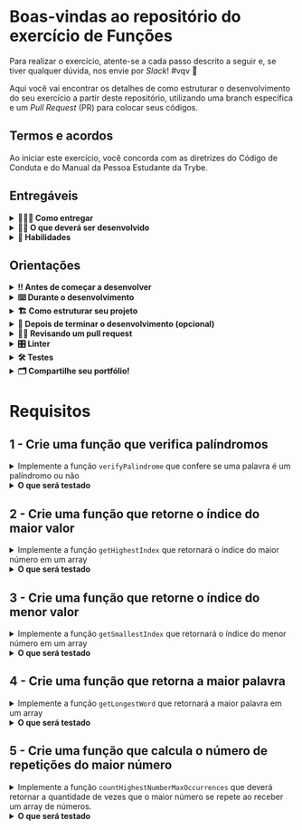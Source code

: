 # Boas-vindas ao repositório do exercício de Funções

Para realizar o exercício, atente-se a cada passo descrito a seguir e, se tiver qualquer dúvida, nos envie por _Slack_! #vqv 🚀

Aqui você vai encontrar os detalhes de como estruturar o desenvolvimento do seu exercício a partir deste repositório, utilizando uma branch específica e um _Pull Request_ (PR) para colocar seus códigos.

## Termos e acordos

Ao iniciar este exercício, você concorda com as diretrizes do Código de Conduta e do Manual da Pessoa Estudante da Trybe.

## Entregáveis

<details>
  <summary><strong>🤷🏽‍♀️ Como entregar</strong></summary><br />

Para entregar o seu exercício você deverá criar um _Pull Request_ neste repositório.

Lembre-se que você pode consultar nosso conteúdo sobre [Git & GitHub](https://app.betrybe.com/learn/course/5e938f69-6e32-43b3-9685-c936530fd326/module/fc998c60-386e-46bc-83ca-4269beb17e17/section/fe827a71-3222-4b4d-a66f-ed98e09961af/day/1a530297-e176-4c79-8ed9-291ae2950540/lesson/2b2edce7-9c49-4907-92a2-aa571f823b79) e nosso [Blog - Git & GitHub](https://blog.betrybe.com/tecnologia/git-e-github/) sempre que precisar!

</details>

<details>
  <summary><strong>👨‍💻 O que deverá ser desenvolvido</strong></summary><br />

Vamos fazer um exercício que vai deixar nítido como funções com responsabilidades bem definidas deixam o código mais bem escrito. Para isso, vamos criar uma série de funções com respostas já definidas e exercitar nossa lógica de programação.

</details>

<details>
  <summary><strong>📝 Habilidades</strong></summary><br />

Neste exercício, verificamos se você é capaz de:

- Criar funções em JavaScript;

- Criar loops para percorrer e manipular arrays;

- Utilizar estruturas condicionais;

- Utilizar lógica de programação para estruturar e resolver problemas.

</details>

## Orientações

<details>
  <summary><strong>‼️ Antes de começar a desenvolver</strong></summary><br />

1. Clone o repositório e entre nele

2. Instale as dependências

   - `npm install`.

3. Crie uma branch a partir da branch `main`

   - Verifique que você está na branch `main`
     - Exemplo: `git branch`
   - Se não estiver, mude para a branch `main`
     - Exemplo: `git checkout main`
   - Agora crie uma branch à qual você vai submeter os `commits` do seu exercício
     - Você deve criar uma branch no seguinte formato: `nome-de-usuario-nome-do-exercicio`
     - Exemplo: `git checkout -b joaozinho-exercise-functions`

4. Adicione as mudanças ao _stage_ do Git e faça um `commit`

   - Verifique que as mudanças ainda não estão no _stage_
     - Exemplo: `git status` (deve aparecer listada a pasta _joaozinho_ em vermelho)
   - Adicione o novo arquivo ao _stage_ do Git
     - Exemplo:
       - `git add .` (adicionando todas as mudanças - _que estavam em vermelho_ - ao stage do Git)
       - `git status` (deve aparecer listado o arquivo _joaozinho/README.md_ em verde)
   - Faça o `commit` inicial
     - Exemplo:
       - `git commit -m 'iniciando o exercício x'` (fazendo o primeiro commit)
       - `git status` (deve aparecer uma mensagem tipo _nothing to commit_ )

5. Adicione a sua branch com o novo `commit` ao repositório remoto

   - Usando o exemplo anterior: `git push -u origin joaozinho-exercise-functions`

6. Crie um novo `Pull Request` _(PR)_

   - Vá até a página de _Pull Requests_ do [repositório no GitHub](https://github.com/tryber/sd-0x-exercise-functions/pulls)
   - Clique no botão verde _"New pull request"_
   - Clique na caixa de seleção _"Compare"_ e escolha a sua branch **com atenção**
   - Coloque um título para a sua _Pull Request_
     - Exemplo: _"Cria tela de busca"_
   - Clique no botão verde _"Create pull request"_
   - Adicione uma descrição para o _Pull Request_ e clique no botão verde _"Create pull request"_
   - **Não se preocupe em preencher mais nada por enquanto!**
   - Volte até a [página de _Pull Requests_ do repositório](https://github.com/tryber/sd-0x-exercise-functions/pulls) e confira que o seu _Pull Request_ está criado

</details>

<details>
  <summary><strong>⌨️ Durante o desenvolvimento</strong></summary><br />

- Faça `commits` das alterações que você fizer no código regularmente

- Lembre-se de sempre após um (ou alguns) `commits` atualizar o repositório remoto

- Os comandos que você utilizará com mais frequência são:
  1. `git status` _(para verificar o que está em vermelho - fora do stage - e o que está em verde - no stage)_
  2. `git add` _(para adicionar arquivos ao stage do Git)_
  3. `git commit` _(para criar um commit com os arquivos que estão no stage do Git)_
  4. `git push -u origin nome-da-branch` _(para enviar o commit para o repositório remoto na primeira vez que fizer o `push` de uma nova branch)_
  5. `git push` _(para enviar o commit para o repositório remoto após o passo anterior)_

</details>

<details>
  <summary>
<strong>🏗 Como estruturar seu projeto</strong>
  </summary> <br />

O seu Pull Request deverá conter o arquivo `src/functions.js` com suas funções implementadas.

- Crie as funções no arquivo `functions.js` que está no diretório `src`, usando os mesmos nomes especificados nos comentários. Você pode criar outras funções de auxílio, entretanto, **você deve criar e utilizar as funções com os nomes que estão nos comentários, pois estas que serão avaliadas.**

> **De olho na dica 👀**: Utilize `console.log()` para testar as funções localmente, mas remova antes de fazer o `push` 😉.

</details>

<details>
  <summary><strong>🤝 Depois de terminar o desenvolvimento (opcional)</strong></summary><br />

Para sinalizar que o seu exercício está pronto para o _"Code Review"_, faça o seguinte:

- Vá até a página **DO SEU** _Pull Request_, adicione a label de _"code-review"_ e marque seus colegas:

  - No menu à direita, clique no _link_ **"Labels"** e escolha a _label_ **code-review**;

  - No menu à direita, clique no _link_ **"Assignees"** e escolha **o seu usuário**;

  - No menu à direita, clique no _link_ **"Reviewers"** e digite `students`, selecione o time `tryber/students-sd-0x`.

Caso tenha alguma dúvida, [aqui tem um video explicativo](https://vimeo.com/362189205).

</details>

<details>
  <summary><strong>🕵🏿 Revisando um pull request</strong></summary><br />

Use o conteúdo sobre [Code Review](https://app.betrybe.com/learn/course/5e938f69-6e32-43b3-9685-c936530fd326/module/f04cdb21-382e-4588-8950-3b1a29afd2dd/section/b3af2f05-08e5-4b4a-9667-6f5f729c351d/lesson/36268865-fc46-40c7-92bf-cbded9af9006) para te ajudar a revisar os _Pull Requests_.

</details>

<details>
  <summary><strong>🎛 Linter</strong></summary><br />

Para garantir a qualidade do código, vamos utilizar neste exercício os linters `ESLint` e `StyleLint`.
Assim o código estará alinhado com as boas práticas de desenvolvimento, sendo mais legível
e de fácil manutenção! Para rodá-los localmente, execute os comandos abaixo:

```bash
  npm run lint
  npm run lint:styles
```

Em caso de dúvidas, confira o material do course sobre [ESLint e Stylelint](https://app.betrybe.com/learn/course/5e938f69-6e32-43b3-9685-c936530fd326/module/f04cdb21-382e-4588-8950-3b1a29afd2dd/section/3b1546b5-f7bc-40f7-a674-77b16c408756/lesson/0c9e8c0e-24c3-4526-ba6b-60d95913e022).

:warning: **NESTE EXERCÍCIO O ESLINT NÃO SERÁ AVALIADO. VOCÊ PODE RODAR O TESTE LOCALMENTE E FAZER AS CORREÇÕES SE DESEJAR!** :warning:

</details>

<details>
  <summary><strong>🛠 Testes</strong></summary><br />

⚠️**AVISO**: Muito cuidado com os nomes especificados nos requisitos! O conteúdo deve ser **exatamente igual** ao texto descrito no requisito.

Para verificar a solução proposta, você pode efetuar todos os testes localmente, basta executar:

```bash
npm test
```

**_ou_**

Para executar um arquivo de teste específico, utilize `npm test nomeDoArquivoDeTeste`:

```bash
npm test verifyPalindrome
```

⚠️ Atenção: **O avaliador automático não necessariamente avalia seu exercício na ordem em que os requisitos aparecem no readme. Isso acontece para deixar o processo de avaliação mais rápido. Então, não se assuste se isso acontecer, ok?**

</details>

<details>
  <summary><strong>🗂 Compartilhe seu portfólio!</strong></summary><br />

Você sabia que o LinkedIn é a principal rede social profissional e compartilhar o seu aprendizado lá é muito importante para quem deseja construir uma carreira de sucesso? Compartilhe esse exercício no seu LinkedIn, marque o perfil da Trybe (@trybe) e mostre para a sua rede toda a sua evolução.

</details>

# Requisitos

## 1 - Crie uma função que verifica palíndromos

<details>
  <summary>Implemente a função <code>verifyPalindrome</code> que confere se uma palavra é um palíndromo ou não</summary> <br />

- A função `verifyPalindrome` recebe como parâmetro uma `string` e deve retornar `true` se essa `string` for um palíndromo ou `false` se não for.
- Um palíndromo é uma palavra, frase ou sequência de caracteres que pode ser lida da mesma forma, seja da esquerda para a direita ou da direita para a esquerda, mantendo a mesma sequência de caracteres. Caso queira aprofundar, [veja a definição aqui](https://pt.wikipedia.org/wiki/Pal%C3%ADndromo).

> **Para refletir 💭**: como você faria para verificar se uma palavra é igual a inversão dela mesma?

> **De olho na dica 👀**: com do loop `for`, você pode percorrer a string de trás para frente, começando do último caractere e indo até o primeiro.

</details>

<details>
  <summary><strong>O que será testado</strong></summary> <br />

- A função `verifyPalindrome` deve retornar `true` quando receber a string `'arara'`;

- A função `verifyPalindrome` deve retornar `false` quando receber a string `'desenvolvimento'`.

</details>

## 2 - Crie uma função que retorne o índice do maior valor

<details>
  <summary>Implemente a função <code>getHighestIndex</code> que retornará o índice do maior número em um array</summary> <br />

- A função `getHighestIndex` recebe como parâmetro um `array` de inteiros, não repetidos, e deve retornar o índice do array, em formato de número, onde se encontra o maior valor desse `array`.

> **Atenção ⚠️:** o requisito pede o **index**, não o número.

</details>

<details>
  <summary><strong>O que será testado</strong></summary> <br />

- A função `getHighestIndex` deve retornar `4` quando receber o array `[2, 3, 6, 7, 10, 1]`;

- A função `getHighestIndex` deve retornar `0` quando receber o array `[9, 1, 3, 5, 7]`;

- A função `getHighestIndex` deve retornar `1` quando receber o array `[-9, -1, -3, -5, -7]`.

</details>

## 3 - Crie uma função que retorne o índice do menor valor

<details>
  <summary>Implemente a função <code>getSmallestIndex</code> que retornará o índice do menor número em um array</summary> <br />

- A função `getSmallestIndex` recebe como parâmetro um `array` de inteiros, não repetidos, e deve retornar o índice do array, em formato de número, onde se encontra o menor valor desse `array`.

> **Atenção ⚠️:** o requisito pede o **index**, não o número.

</details>

<details>
  <summary><strong>O que será testado</strong></summary> <br />

- A função `getSmallestIndex` deve retornar `5` quando receber o array `[2, 3, 6, 7, 10, 1]`;

- A função `getSmallestIndex` deve retornar `6` quando receber o array `[2, 4, 6, 7, 10, 0, -3]`.

</details>

## 4 - Crie uma função que retorna a maior palavra

<details>
  <summary>Implemente a função <code>getLongestWord</code> que retornará a maior palavra em um array</summary> <br />

- A função `getLongestWord` recebe como parâmetro um `array` de `strings`, não repetidas, e deve retornar a palavra com a maior quantidade de caracteres.

</details>

<details>
  <summary><strong>O que será testado</strong></summary> <br />

- A função `getLongestWord` deve retornar `Fernanda` quando receber o array `['José', 'Lucas', 'Nádia', 'Fernanda', 'Cairo', 'Joana']`;

- A função `getLongestWord` deve retornar `JavaScript` quando receber o array `['JavaScript', 'HTML', 'CSS', 'GitHub', 'Unix']`;

</details>

## 5 - Crie uma função que calcula o número de repetições do maior número

<details>
  <summary>
Implemente a função <code>countHighestNumberMaxOccurrences</code> que deverá retornar a quantidade de vezes que o maior número se repete ao receber um array de números.</summary> <br />

A função `countHighestNumberMaxOccurrences` deve retornar a quantidade de vezes que o **maior** número se repete dentro do array. Por exemplo:

Caso o parâmetro seja um array com valores `[9, 1, 2, 3, 9, 5, 7]`, a função deverá retornar `2`, que é a quantidade de vezes que o número `9`  — maior número do array — se repete.

</details>

<details>
  <summary><strong>O que será testado</strong></summary> <br />

- A função `countHighestNumberMaxOccurrences` deve retornar `2` quando receber o parâmetro `[9, 1, 2, 3, 9, 5, 7]`;

- A função `countHighestNumberMaxOccurrences` deve retornar `1` quando receber o parâmetro `[0, 4, 4, 4, 9, 2, 1]`;

- A função `countHighestNumberMaxOccurrences` deve retornar `3` quando receber o parâmetro `[0, 0, 0]`.

</details>

